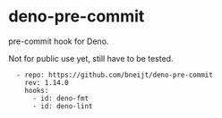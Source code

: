 # deno-pre-commit

pre-commit hook for Deno.

Not for public use yet, still have to be tested.

```
  - repo: https://github.com/bneijt/deno-pre-commit
    rev: 1.14.0
    hooks:
      - id: deno-fmt
      - id: deno-lint
```
